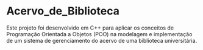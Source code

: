 # Acervo_de_Biblioteca
 Este projeto foi desenvolvido em C++ para aplicar os conceitos de Programação Orientada a Objetos (POO) na modelagem e implementação de um sistema de gerenciamento do acervo de uma biblioteca universitária.
